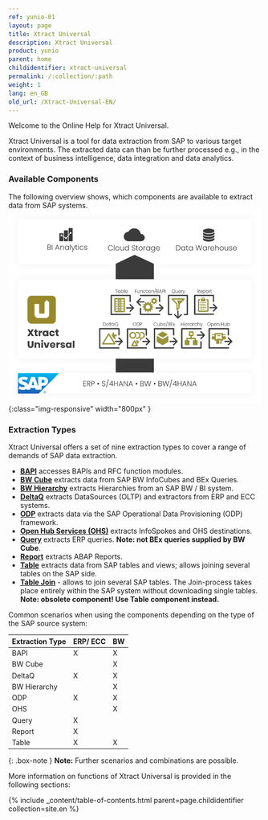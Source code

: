 ```yaml
---
ref: yunio-01
layout: page
title: Xtract Universal
description: Xtract Universal
product: yunio
parent: home
childidentifier: xtract-universal
permalink: /:collection/:path
weight: 1
lang: en_GB
old_url: /Xtract-Universal-EN/
---
```


Welcome to the Online Help for Xtract Universal. 

Xtract Universal is a tool for data extraction from SAP to various target environments. The extracted data can than be further processed  e.g., 
in the context of business intelligence, data integration and data analytics.

### Available Components
<!--- Tabelle notwendig? Nicht vollständig nicht 100%ig korrekt. Pre-Sales fragen. Unterteilung in BW und ERP sinnvoll für den Kunden?--->
The following overview shows, which components are available to extract data from SAP systems. 
![XU-Components](/img/content/xu/xu_components.png){:class="img-responsive" width="800px" }

<!-- Auflistung der Komponenten mit der kurzen Beschreibung und dem Link zu den Inhalten-->

<!--- KE: wir könnten allerdings das so beschreiben, dass die als Orientierungshilfe gilt und auch andere Szenarien technisch möglich sind--->

### Extraction Types

Xtract Universal offers a set of nine extraction types to cover a range of demands of SAP data extraction.

- [**BAPI**](./bapis-and-function-modules) accesses BAPIs and RFC function modules.
- [**BW Cube**](./bw-infocubes-and-bex-queries) extracts data from SAP BW InfoCubes and BEx Queries.
- [**BW Hierarchy**](./bw-hierarchies) extracts Hierarchies from an SAP BW / BI system.
- [**DeltaQ**](./datasource-deltaq) extracts DataSources (OLTP) and extractors from ERP and ECC systems.
- [**ODP**](./odp) extracts data via the SAP Operational Data Provisioning (ODP) framework.
- [**Open Hub Services (OHS)**](./bw-open-hub-services) extracts InfoSpokes and OHS destinations. <!--Frage: kann man destinations extrahieren?-->
- [**Query**](./sap-queries) extracts ERP queries. **Note: not BEx queries supplied by BW Cube**.
- [**Report**](./abap-reports) extracts ABAP Reports.
- [**Table**](./table) extracts data from SAP tables and views; allows joining several tables on the SAP side.
- [**Table Join**](./table-join) -  allows to join several SAP tables. The Join-process takes place entirely within the SAP system without downloading single tables.<br>
**Note: obsolete component! Use Table component instead.**


Common scenarios when using the components depending on the type of the SAP source system:

| Extraction Type   | ERP/ ECC | BW |
|-------------|-----|----|
| BAPI        | X   | X  |
| BW Cube     |     | X  |
| DeltaQ      | X   | X  |
| BW Hierarchy   |     | X  |
| ODP         | X   | X |
| OHS         |     | X  |
| Query       | X   |    |
| Report | X   |    |
| Table       | X   | X  |

{: .box-note }
**Note:** Further scenarios and combinations are possible.

More information on functions of Xtract Universal is provided in the following sections:

{% include _content/table-of-contents.html parent=page.childidentifier collection=site.en %}
